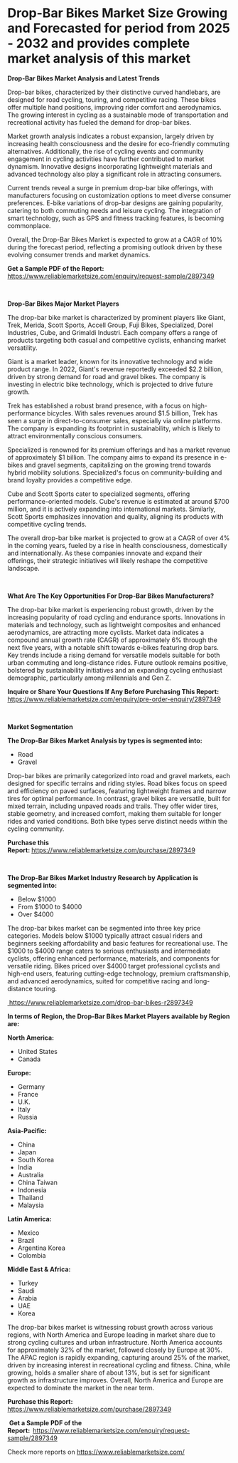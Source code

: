 <p><h1>Drop-Bar Bikes Market Size Growing and Forecasted for period from 2025 - 2032 and provides complete market analysis of this market</h1></p><p><strong>Drop-Bar Bikes Market Analysis and Latest Trends</strong></p>
<p><p>Drop-bar bikes, characterized by their distinctive curved handlebars, are designed for road cycling, touring, and competitive racing. These bikes offer multiple hand positions, improving rider comfort and aerodynamics. The growing interest in cycling as a sustainable mode of transportation and recreational activity has fueled the demand for drop-bar bikes. </p><p>Market growth analysis indicates a robust expansion, largely driven by increasing health consciousness and the desire for eco-friendly commuting alternatives. Additionally, the rise of cycling events and community engagement in cycling activities have further contributed to market dynamism. Innovative designs incorporating lightweight materials and advanced technology also play a significant role in attracting consumers.</p><p>Current trends reveal a surge in premium drop-bar bike offerings, with manufacturers focusing on customization options to meet diverse consumer preferences. E-bike variations of drop-bar designs are gaining popularity, catering to both commuting needs and leisure cycling. The integration of smart technology, such as GPS and fitness tracking features, is becoming commonplace. </p><p>Overall, the Drop-Bar Bikes Market is expected to grow at a CAGR of 10% during the forecast period, reflecting a promising outlook driven by these evolving consumer trends and market dynamics.</p></p>
<p><strong>Get a Sample PDF of the Report:&nbsp;</strong> <a href="https://www.reliablemarketsize.com/enquiry/request-sample/2897349?utm_campaign=2453&utm_medium=2&utm_source=Github&utm_content=ia&utm_term=15032025&utm_id=drop-bar-bikes">https://www.reliablemarketsize.com/enquiry/request-sample/2897349</a></p>
<p>&nbsp;</p>
<p><strong>Drop-Bar Bikes Major Market Players</strong></p>
<p><p>The drop-bar bike market is characterized by prominent players like Giant, Trek, Merida, Scott Sports, Accell Group, Fuji Bikes, Specialized, Dorel Industries, Cube, and Grimaldi Industri. Each company offers a range of products targeting both casual and competitive cyclists, enhancing market versatility.</p><p>Giant is a market leader, known for its innovative technology and wide product range. In 2022, Giant's revenue reportedly exceeded $2.2 billion, driven by strong demand for road and gravel bikes. The company is investing in electric bike technology, which is projected to drive future growth.</p><p>Trek has established a robust brand presence, with a focus on high-performance bicycles. With sales revenues around $1.5 billion, Trek has seen a surge in direct-to-consumer sales, especially via online platforms. The company is expanding its footprint in sustainability, which is likely to attract environmentally conscious consumers.</p><p>Specialized is renowned for its premium offerings and has a market revenue of approximately $1 billion. The company aims to expand its presence in e-bikes and gravel segments, capitalizing on the growing trend towards hybrid mobility solutions. Specialized's focus on community-building and brand loyalty provides a competitive edge.</p><p>Cube and Scott Sports cater to specialized segments, offering performance-oriented models. Cube's revenue is estimated at around $700 million, and it is actively expanding into international markets. Similarly, Scott Sports emphasizes innovation and quality, aligning its products with competitive cycling trends.</p><p>The overall drop-bar bike market is projected to grow at a CAGR of over 4% in the coming years, fueled by a rise in health consciousness, domestically and internationally. As these companies innovate and expand their offerings, their strategic initiatives will likely reshape the competitive landscape.</p></p>
<p>&nbsp;</p>
<p><strong>What Are The Key Opportunities For Drop-Bar Bikes Manufacturers?</strong></p>
<p><p>The drop-bar bike market is experiencing robust growth, driven by the increasing popularity of road cycling and endurance sports. Innovations in materials and technology, such as lightweight composites and enhanced aerodynamics, are attracting more cyclists. Market data indicates a compound annual growth rate (CAGR) of approximately 6% through the next five years, with a notable shift towards e-bikes featuring drop bars. Key trends include a rising demand for versatile models suitable for both urban commuting and long-distance rides. Future outlook remains positive, bolstered by sustainability initiatives and an expanding cycling enthusiast demographic, particularly among millennials and Gen Z.</p></p>
<p><strong>Inquire or Share Your Questions If Any Before Purchasing This Report:</strong> <a href="https://www.reliablemarketsize.com/enquiry/pre-order-enquiry/2897349?utm_campaign=2453&utm_medium=2&utm_source=Github&utm_content=ia&utm_term=15032025&utm_id=drop-bar-bikes">https://www.reliablemarketsize.com/enquiry/pre-order-enquiry/2897349</a></p>
<p>&nbsp;</p>
<p><strong>Market Segmentation</strong></p>
<p><strong>The Drop-Bar Bikes Market Analysis by types is segmented into:</strong></p>
<p><ul><li>Road</li><li>Gravel</li></ul></p>
<p><p>Drop-bar bikes are primarily categorized into road and gravel markets, each designed for specific terrains and riding styles. Road bikes focus on speed and efficiency on paved surfaces, featuring lightweight frames and narrow tires for optimal performance. In contrast, gravel bikes are versatile, built for mixed terrain, including unpaved roads and trails. They offer wider tires, stable geometry, and increased comfort, making them suitable for longer rides and varied conditions. Both bike types serve distinct needs within the cycling community.</p></p>
<p><strong>Purchase this Report:&nbsp;</strong><a href="https://www.reliablemarketsize.com/purchase/2897349?utm_campaign=2453&utm_medium=2&utm_source=Github&utm_content=ia&utm_term=15032025&utm_id=drop-bar-bikes">https://www.reliablemarketsize.com/purchase/2897349</a></p>
<p>&nbsp;</p>
<p><strong>The Drop-Bar Bikes Market Industry Research by Application is segmented into:</strong></p>
<p><ul><li>Below $1000</li><li>From $1000 to $4000</li><li>Over $4000</li></ul></p>
<p><p>The drop-bar bikes market can be segmented into three key price categories. Models below $1000 typically attract casual riders and beginners seeking affordability and basic features for recreational use. The $1000 to $4000 range caters to serious enthusiasts and intermediate cyclists, offering enhanced performance, materials, and components for versatile riding. Bikes priced over $4000 target professional cyclists and high-end users, featuring cutting-edge technology, premium craftsmanship, and advanced aerodynamics, suited for competitive racing and long-distance touring.</p></p>
<p><a href="https://www.reliablemarketsize.com/drop-bar-bikes-r2897349?utm_campaign=2453&utm_medium=2&utm_source=Github&utm_content=ia&utm_term=15032025&utm_id=drop-bar-bikes">&nbsp;https://www.reliablemarketsize.com/drop-bar-bikes-r2897349</a></p>
<p><strong>In terms of Region, the Drop-Bar Bikes Market Players available by Region are:</strong></p>
<p>
    <p> <strong> North America: </strong>
        <ul>
            <li>United States</li>
            <li>Canada</li>
        </ul>
        </p> 
    <p> <strong> Europe: </strong>
        <ul>
            <li>Germany</li>
            <li>France</li>
            <li>U.K.</li>
            <li>Italy</li>
            <li>Russia</li>
        </ul>
        </p> 
    <p> <strong> Asia-Pacific: </strong>
        <ul>
            <li>China</li>
            <li>Japan</li>
            <li>South Korea</li>
            <li>India</li>
            <li>Australia</li>
            <li>China Taiwan</li>
            <li>Indonesia</li>
            <li>Thailand</li>
            <li>Malaysia</li>
        </ul>
        </p> 
    <p> <strong> Latin America: </strong>
        <ul>
            <li>Mexico</li>
            <li>Brazil</li>
            <li>Argentina Korea</li>
            <li>Colombia</li>
        </ul>
        </p> 
    <p> <strong> Middle East & Africa: </strong>
        <ul>
            <li>Turkey</li>
            <li>Saudi</li>
            <li>Arabia</li>
            <li>UAE</li>
            <li>Korea</li>
        </ul>
    </p>
    </p>
<p><p>The drop-bar bikes market is witnessing robust growth across various regions, with North America and Europe leading in market share due to strong cycling cultures and urban infrastructure. North America accounts for approximately 32% of the market, followed closely by Europe at 30%. The APAC region is rapidly expanding, capturing around 25% of the market, driven by increasing interest in recreational cycling and fitness. China, while growing, holds a smaller share of about 13%, but is set for significant growth as infrastructure improves. Overall, North America and Europe are expected to dominate the market in the near term.</p></p>
<p><strong>Purchase this Report: </strong><a href="https://www.reliablemarketsize.com/purchase/2897349?utm_campaign=2453&utm_medium=2&utm_source=Github&utm_content=ia&utm_term=15032025&utm_id=drop-bar-bikes">https://www.reliablemarketsize.com/purchase/2897349</a></p>
<p>&nbsp;<strong>Get a Sample PDF of the Report:&nbsp;&nbsp;</strong><a href="https://www.reliablemarketsize.com/enquiry/request-sample/2897349?utm_campaign=2453&utm_medium=2&utm_source=Github&utm_content=ia&utm_term=15032025&utm_id=drop-bar-bikes">https://www.reliablemarketsize.com/enquiry/request-sample/2897349</a></p>
<p><strong></strong></p>
<p>Check more reports on <a href="https://www.reliablemarketsize.com/?utm_campaign=2453&utm_medium=2&utm_source=Github&utm_content=ia&utm_term=15032025&utm_id=drop-bar-bikes">https://www.reliablemarketsize.com/</a></p>